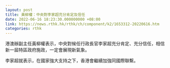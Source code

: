 ```yaml
---
layout: post
title: 黃柳權：中央對李家超充分肯定及信任
date: 2022-06-16 18:23:30.000000000 +08:00
link: https://news.rthk.hk/rthk/ch/component/k2/1653312-20220616.htm
categories: rthk
---
```


港澳辦副主任黃柳權表示，中央對候任行政長官李家超充分肯定、充分信任，相信新一屆特區政府施政，一定會展現新氣象。

李家超就表示，在國家強大支持之下，香港會繼續加強同國際聯繫。
